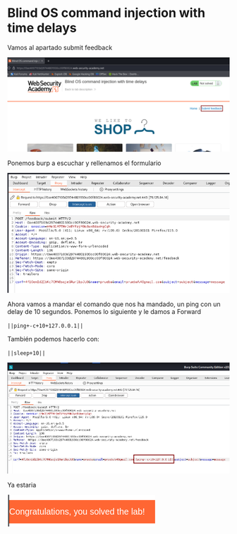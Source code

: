 # Blind OS command injection with time delays

Vamos al apartado submit feedback

![image.png](image.png)

Ponemos burp a escuchar y rellenamos el formulario

![image.png](image%201.png)

Ahora vamos a mandar el comando que nos ha mandado, un ping con un delay de  10 segundos. Ponemos lo siguiente y le damos a Forward

`||ping+-c+10+127.0.0.1||`

También podemos hacerlo con:

`||sleep+10||`

![image.png](image%202.png)

Ya estaria

![image.png](image%203.png)